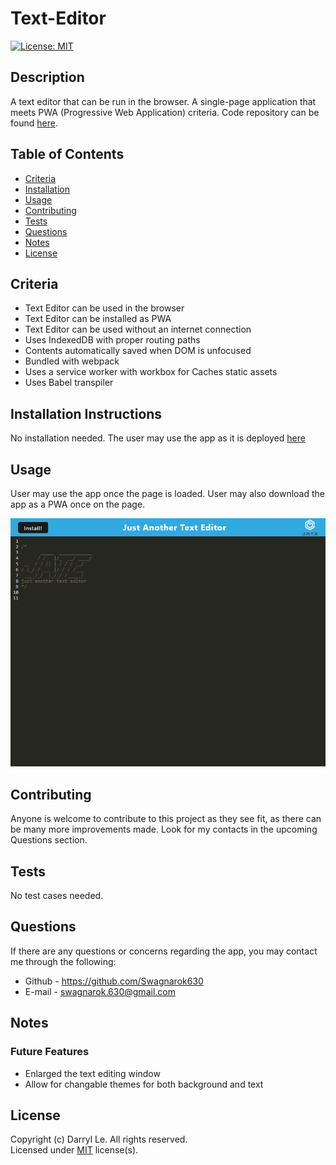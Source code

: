 # Text-Editor

[![License: MIT](https://img.shields.io/badge/License-MIT-yellow.svg)](https://opensource.org/licenses/MIT)

## Description

A text editor that can be run in the browser. A single-page application that meets PWA (Progressive Web Application) criteria. Code repository can be found [here](https://github.com/Swagnarok630/Text-Editor).

## Table of Contents

* [Criteria](#criteria)
* [Installation](#installation)
* [Usage](#usage)
* [Contributing](#contributing)
* [Tests](#tests)
* [Questions](#questions)
* [Notes](#notes)
* [License](#license)

## <a name="criteria"></a>Criteria

* Text Editor can be used in the browser
* Text Editor can be installed as PWA
* Text Editor can be used without an internet connection
* Uses IndexedDB with proper routing paths
* Contents automatically saved when DOM is unfocused
* Bundled with webpack
* Uses a service worker with workbox for Caches static assets
* Uses Babel transpiler

## <a name="installation"></a>Installation Instructions

No installation needed. The user may use the app as it is deployed [here](https://text-editor-s630.herokuapp.com/)

## <a name="usage"></a>Usage

User may use the app once the page is loaded. User may also download the app as a PWA once on the page.

![App in action](texteditdefault.gif)

## <a name="contributing"></a>Contributing

Anyone is welcome to contribute to this project as they see fit, as there can be many more improvements made. Look for my contacts in the upcoming Questions section.

## <a name="tests"></a>Tests

No test cases needed.

## <a name="questions"></a>Questions

If there are any questions or concerns regarding the app, you may contact me through the following:
* Github - <https://github.com/Swagnarok630>
* E-mail - swagnarok.630@gmail.com

## <a name="notes"></a>Notes

### Future Features
* Enlarged the text editing window
* Allow for changable themes for both background and text

## <a name="license"></a>License

Copyright (c) Darryl Le. All rights reserved.  
Licensed under [MIT](https://opensource.org/licenses/MIT) license(s).
